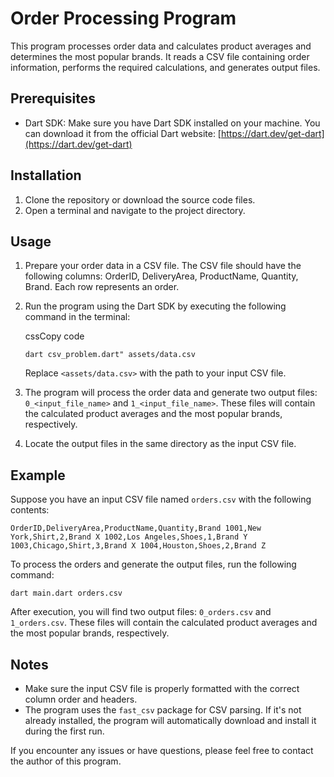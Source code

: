 Order Processing Program
========================

This program processes order data and calculates product averages and determines the most popular brands. It reads a CSV file containing order information, performs the required calculations, and generates output files.

Prerequisites
-------------

*   Dart SDK: Make sure you have Dart SDK installed on your machine. You can download it from the official Dart website: [https://dart.dev/get-dart](https://dart.dev/get-dart)

Installation
------------

1.  Clone the repository or download the source code files.
2.  Open a terminal and navigate to the project directory.

Usage
-----

1.  Prepare your order data in a CSV file. The CSV file should have the following columns: OrderID, DeliveryArea, ProductName, Quantity, Brand. Each row represents an order.
    
2.  Run the program using the Dart SDK by executing the following command in the terminal:
    
    cssCopy code
    
    `dart csv_problem.dart" assets/data.csv`
    
    Replace `<assets/data.csv>` with the path to your input CSV file.
    
3.  The program will process the order data and generate two output files: `0_<input_file_name>` and `1_<input_file_name>`. These files will contain the calculated product averages and the most popular brands, respectively.
    
4.  Locate the output files in the same directory as the input CSV file.
    

Example
-------

Suppose you have an input CSV file named `orders.csv` with the following contents:


`OrderID,DeliveryArea,ProductName,Quantity,Brand 1001,New York,Shirt,2,Brand X 1002,Los Angeles,Shoes,1,Brand Y 1003,Chicago,Shirt,3,Brand X 1004,Houston,Shoes,2,Brand Z`

To process the orders and generate the output files, run the following command:


`dart main.dart orders.csv`

After execution, you will find two output files: `0_orders.csv` and `1_orders.csv`. These files will contain the calculated product averages and the most popular brands, respectively.

Notes
-----

*   Make sure the input CSV file is properly formatted with the correct column order and headers.
*   The program uses the `fast_csv` package for CSV parsing. If it's not already installed, the program will automatically download and install it during the first run.

If you encounter any issues or have questions, please feel free to contact the author of this program.
